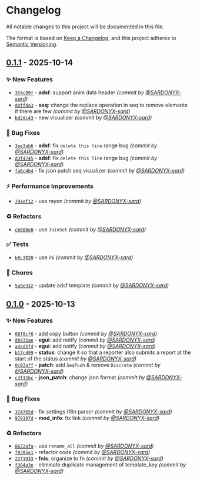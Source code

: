 # Changelog
All notable changes to this project will be documented in this file.

The format is based on [Keep a Changelog](https://keepachangelog.com/en/1.0.0/),
and this project adheres to [Semantic Versioning](https://semver.org/spec/v2.0.0.html).

## [0.1.1] - 2025-10-14
### :sparkles: New Features
- [`3f4c99f`](https://github.com/SARDONYX-sard/d-merge/commit/3f4c99f482fb8179429c54f9f4da609e74f1e203) - **adsf**: support anim data header *(commit by [@SARDONYX-sard](https://github.com/SARDONYX-sard))*
- [`d4ffda3`](https://github.com/SARDONYX-sard/d-merge/commit/d4ffda31668bbb9483997b71af59a4ee94ddcc5d) - **seq**: change the replace operation in seq to remove elements if there are few *(commit by [@SARDONYX-sard](https://github.com/SARDONYX-sard))*
- [`bd2dc43`](https://github.com/SARDONYX-sard/d-merge/commit/bd2dc4310feefd58e28d32d1d74b30188c8fdaf1) - new visualizer *(commit by [@SARDONYX-sard](https://github.com/SARDONYX-sard))*

### :bug: Bug Fixes
- [`3ee3ab6`](https://github.com/SARDONYX-sard/d-merge/commit/3ee3ab6e73ce1af958eac658d498e00406d633a2) - **adsf**: fix `delete this line` range bug *(commit by [@SARDONYX-sard](https://github.com/SARDONYX-sard))*
- [`d3f4745`](https://github.com/SARDONYX-sard/d-merge/commit/d3f4745a60cfbe8c2dbe48dde0d72f65f935609d) - **adsf**: fix `delete this line` range bug *(commit by [@SARDONYX-sard](https://github.com/SARDONYX-sard))*
- [`fa6c4b4`](https://github.com/SARDONYX-sard/d-merge/commit/fa6c4b437dfcbcde878f0dbccb6302555a160cc8) - fix json patch seq visualizer *(commit by [@SARDONYX-sard](https://github.com/SARDONYX-sard))*

### :zap: Performance Improvements
- [`791ef12`](https://github.com/SARDONYX-sard/d-merge/commit/791ef126344daded38370260bad62d83d3fc5758) - use rayon *(commit by [@SARDONYX-sard](https://github.com/SARDONYX-sard))*

### :recycle: Refactors
- [`cb088e0`](https://github.com/SARDONYX-sard/d-merge/commit/cb088e02380aeba659bae684d968f0584426d760) - use `JoinSet` *(commit by [@SARDONYX-sard](https://github.com/SARDONYX-sard))*

### :white_check_mark: Tests
- [`b0c3020`](https://github.com/SARDONYX-sard/d-merge/commit/b0c302025689b81cb5aba2d1d90df6ab1df58ae8) - use ini *(commit by [@SARDONYX-sard](https://github.com/SARDONYX-sard))*

### :wrench: Chores
- [`5a9e332`](https://github.com/SARDONYX-sard/d-merge/commit/5a9e332c3f9cce09c80cc623746a2943e9034790) - update adsf template *(commit by [@SARDONYX-sard](https://github.com/SARDONYX-sard))*


## [0.1.0] - 2025-10-13
### :sparkles: New Features
- [`68f8cf6`](https://github.com/SARDONYX-sard/d-merge/commit/68f8cf6704f219907532052815c5583fc28c6c68) - add copy button *(commit by [@SARDONYX-sard](https://github.com/SARDONYX-sard))*
- [`db935ae`](https://github.com/SARDONYX-sard/d-merge/commit/db935aefab7e4919a26682b0ead25249b23d89d8) - **egui**: add notify *(commit by [@SARDONYX-sard](https://github.com/SARDONYX-sard))*
- [`a4ad2fd`](https://github.com/SARDONYX-sard/d-merge/commit/a4ad2fd1a5b29af764eb0a87faaea4b92f9ce63d) - **egui**: add notify *(commit by [@SARDONYX-sard](https://github.com/SARDONYX-sard))*
- [`b17cd99`](https://github.com/SARDONYX-sard/d-merge/commit/b17cd995c064e34aaa9e7d732aa383cbd5b645d4) - **status**: change it so that a reporter also submits a report at the start of the status *(commit by [@SARDONYX-sard](https://github.com/SARDONYX-sard))*
- [`0c93aff`](https://github.com/SARDONYX-sard/d-merge/commit/0c93aff01457995e42b3cb45323f024e36cac536) - **patch**: add `SeqPush` & remove `Discrete` *(commit by [@SARDONYX-sard](https://github.com/SARDONYX-sard))*
- [`c3f15bc`](https://github.com/SARDONYX-sard/d-merge/commit/c3f15bc0278ad8e13e7b74d188a0841d0b80674b) - **json_patch**: change json format *(commit by [@SARDONYX-sard](https://github.com/SARDONYX-sard))*

### :bug: Bug Fixes
- [`374705d`](https://github.com/SARDONYX-sard/d-merge/commit/374705d71fec7619d4ef3b503295fd3e4af21962) - fix settings i18n parser *(commit by [@SARDONYX-sard](https://github.com/SARDONYX-sard))*
- [`978197d`](https://github.com/SARDONYX-sard/d-merge/commit/978197d4c778cceeee05aecf1aa9b71e9692a7f9) - **mod_info**: fix link *(commit by [@SARDONYX-sard](https://github.com/SARDONYX-sard))*

### :recycle: Refactors
- [`8672afa`](https://github.com/SARDONYX-sard/d-merge/commit/8672afa9134759f71917006b468806246cc871cf) - use `rename_all` *(commit by [@SARDONYX-sard](https://github.com/SARDONYX-sard))*
- [`f9395e1`](https://github.com/SARDONYX-sard/d-merge/commit/f9395e137b3d30fa995f89e44a5b2d044e113bf3) - refactor code *(commit by [@SARDONYX-sard](https://github.com/SARDONYX-sard))*
- [`2271933`](https://github.com/SARDONYX-sard/d-merge/commit/2271933a9e842f2eb60fc26f8cf6d75e73a7e286) - **fnis**: organize to fn *(commit by [@SARDONYX-sard](https://github.com/SARDONYX-sard))*
- [`f384a3e`](https://github.com/SARDONYX-sard/d-merge/commit/f384a3ee8a64694adc89f92d7361944a9781306c) - eliminate duplicate management of template_key *(commit by [@SARDONYX-sard](https://github.com/SARDONYX-sard))*

[0.1.0]: https://github.com/SARDONYX-sard/d-merge/compare/0.1.0-beta.3...0.1.0
[0.1.1]: https://github.com/SARDONYX-sard/d-merge/compare/0.1.0...0.1.1
